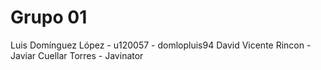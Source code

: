 # Grupo 01

Luis Domínguez López - u120057 - domlopluis94
David Vicente Rincon -
Javiar Cuellar Torres - Javinator
